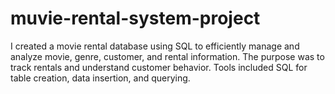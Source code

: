 # muvie-rental-system-project
I created a movie rental database using SQL to efficiently manage and analyze movie, genre, customer, and rental information. The purpose was to track rentals and understand customer behavior. Tools included SQL for table creation, data insertion, and querying.
